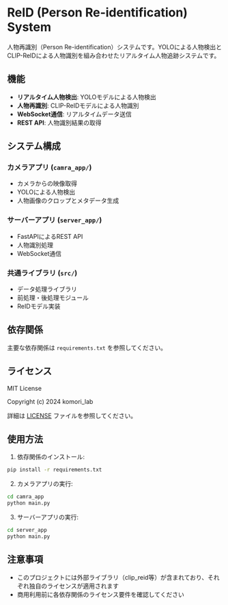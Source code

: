 # ReID (Person Re-identification) System

人物再識別（Person Re-identification）システムです。YOLOによる人物検出とCLIP-ReIDによる人物識別を組み合わせたリアルタイム人物追跡システムです。

## 機能

- **リアルタイム人物検出**: YOLOモデルによる人物検出
- **人物再識別**: CLIP-ReIDモデルによる人物識別
- **WebSocket通信**: リアルタイムデータ送信
- **REST API**: 人物識別結果の取得

## システム構成

### カメラアプリ (`camra_app/`)
- カメラからの映像取得
- YOLOによる人物検出
- 人物画像のクロップとメタデータ生成

### サーバーアプリ (`server_app/`)
- FastAPIによるREST API
- 人物識別処理
- WebSocket通信

### 共通ライブラリ (`src/`)
- データ処理ライブラリ
- 前処理・後処理モジュール
- ReIDモデル実装

## 依存関係

主要な依存関係は `requirements.txt` を参照してください。

## ライセンス

MIT License

Copyright (c) 2024 komori_lab

詳細は [LICENSE](LICENSE) ファイルを参照してください。

## 使用方法

1. 依存関係のインストール:
```bash
pip install -r requirements.txt
```

2. カメラアプリの実行:
```bash
cd camra_app
python main.py
```

3. サーバーアプリの実行:
```bash
cd server_app
python main.py
```

## 注意事項

- このプロジェクトには外部ライブラリ（clip_reid等）が含まれており、それぞれ独自のライセンスが適用されます
- 商用利用前に各依存関係のライセンス要件を確認してください

